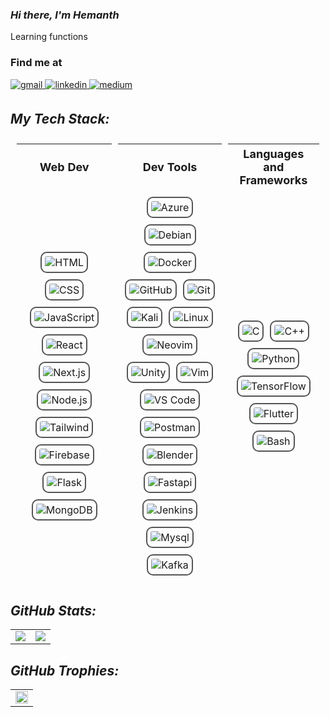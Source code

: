 ### *Hi there, I'm Hemanth*
Learning functions

### Find me at

 <a href="mailto:arjunbanur27@gmail.com">
     <img src=https://img.shields.io/badge/gmail-%232E3440.svg?&style=for-the-badge&logo=gmail&logoColor=white alt=gmail style="margin-bottom: 5px;"/>
 </a>
<a href="https://linkedin.com/in/hemanth-s-banur/" target="_blank">
      <img src=https://img.shields.io/badge/linkedin-%232E3440.svg?&style=for-the-badge&logo=linkedin&logoColor=white alt=linkedin style="margin-bottom: 5px;" />
</a>
<a href="https://hemanthsbanur.medium.com" target="_blank">
      <img src=https://img.shields.io/badge/medium-%232E3440.svg?&style=for-the-badge&logo=medium&logoColor=white alt=medium style="margin-bottom: 5px;" />
</a>



## *My Tech Stack:*
<table style="border-collapse: separate; border-spacing: 10px; width: 100%;">
  <tr>
    <th style="text-align: center; font-size: 18px;">Web Dev</th>
    <th style="text-align: center; font-size: 18px;">Dev Tools</th>
    <th style="text-align: center; font-size: 18px;">Languages and Frameworks</th>
  </tr>
  <tr>
    <td>
      <div style="display: flex; flex-wrap: wrap; justify-content: center; gap: 10px;">
        <img src="https://skillicons.dev/icons?i=html" alt="HTML" style="border: 2px solid #555; border-radius: 10px; padding: 5px;">
        <img src="https://skillicons.dev/icons?i=css" alt="CSS" style="border: 2px solid #555; border-radius: 10px; padding: 5px;">
        <img src="https://skillicons.dev/icons?i=js" alt="JavaScript" style="border: 2px solid #555; border-radius: 10px; padding: 5px;">
        <img src="https://skillicons.dev/icons?i=react" alt="React" style="border: 2px solid #555; border-radius: 10px; padding: 5px;">
        <img src="https://skillicons.dev/icons?i=nextjs" alt="Next.js" style="border: 2px solid #555; border-radius: 10px; padding: 5px;">
        <img src="https://skillicons.dev/icons?i=nodejs" alt="Node.js" style="border: 2px solid #555; border-radius: 10px; padding: 5px;">
        <img src="https://skillicons.dev/icons?i=tailwind" alt="Tailwind" style="border: 2px solid #555; border-radius: 10px; padding: 5px;">
        <img src="https://skillicons.dev/icons?i=firebase" alt="Firebase" style="border: 2px solid #555; border-radius: 10px; padding: 5px;">
        <img src="https://skillicons.dev/icons?i=flask" alt="Flask" style="border: 2px solid #555; border-radius: 10px; padding: 5px;">
        <img src="https://skillicons.dev/icons?i=mongodb" alt="MongoDB" style="border: 2px solid #555; border-radius: 10px; padding: 5px;">
      </div>
    </td>
    <td>
      <div style="display: flex; flex-wrap: wrap; justify-content: center; gap: 10px;">
        <img src="https://skillicons.dev/icons?i=azure" alt="Azure" style="border: 2px solid #555; border-radius: 10px; padding: 5px;">
        <img src="https://skillicons.dev/icons?i=debian" alt="Debian" style="border: 2px solid #555; border-radius: 10px; padding: 5px;">
        <img src="https://skillicons.dev/icons?i=docker" alt="Docker" style="border: 2px solid #555; border-radius: 10px; padding: 5px;">
        <img src="https://skillicons.dev/icons?i=github" alt="GitHub" style="border: 2px solid #555; border-radius: 10px; padding: 5px;">
        <img src="https://skillicons.dev/icons?i=git" alt="Git" style="border: 2px solid #555; border-radius: 10px; padding: 5px;">
        <img src="https://skillicons.dev/icons?i=kali" alt="Kali" style="border: 2px solid #555; border-radius: 10px; padding: 5px;">
        <img src="https://skillicons.dev/icons?i=linux" alt="Linux" style="border: 2px solid #555; border-radius: 10px; padding: 5px;">
        <img src="https://skillicons.dev/icons?i=neovim" alt="Neovim" style="border: 2px solid #555; border-radius: 10px; padding: 5px;">
        <img src="https://skillicons.dev/icons?i=unity" alt="Unity" style="border: 2px solid #555; border-radius: 10px; padding: 5px;">
        <img src="https://skillicons.dev/icons?i=vim" alt="Vim" style="border: 2px solid #555; border-radius: 10px; padding: 5px;">
        <img src="https://skillicons.dev/icons?i=vscode" alt="VS Code" style="border: 2px solid #555; border-radius: 10px; padding: 5px;">
        <img src="https://skillicons.dev/icons?i=postman" alt="Postman" style="border: 2px solid #555; border-radius: 10px; padding: 5px;">
	<img src="https://skillicons.dev/icons?i=blender" alt="Blender" style="border: 2px solid #555; border-radius: 10px; padding: 5px;">
	<img src="https://skillicons.dev/icons?i=fastapi" alt="Fastapi" style="border: 2px solid #555; border-radius: 10px; padding: 5px;">
	<img src="https://skillicons.dev/icons?i=jenkins" alt="Jenkins" style="border: 2px solid #555; border-radius: 10px; padding: 5px;">
	<img src="https://skillicons.dev/icons?i=mysql" alt="Mysql" style="border: 2px solid #555; border-radius: 10px; padding: 5px;">
	<img src="https://skillicons.dev/icons?i=kafka" alt="Kafka" style="border: 2px solid #555; border-radius: 10px; padding: 5px;">
      </div>
    </td>
    <td>
      <div style="display: flex; flex-wrap: wrap; justify-content: center; gap: 10px;">
        <img src="https://skillicons.dev/icons?i=c" alt="C" style="border: 2px solid #555; border-radius: 10px; padding: 5px;">
        <img src="https://skillicons.dev/icons?i=cpp" alt="C++" style="border: 2px solid #555; border-radius: 10px; padding: 5px;">
        <img src="https://skillicons.dev/icons?i=py" alt="Python" style="border: 2px solid #555; border-radius: 10px; padding: 5px;">
        <img src="https://skillicons.dev/icons?i=tensorflow" alt="TensorFlow" style="border: 2px solid #555; border-radius: 10px; padding: 5px;">
        <img src="https://skillicons.dev/icons?i=flutter" alt="Flutter" style="border: 2px solid #555; border-radius: 10px; padding: 5px;">
	<img src="https://skillicons.dev/icons?i=bash" alt="Bash" style="border: 2px solid #555; border-radius: 10px; padding: 5px;">
      </div>
    </td>
  </tr>
</table>

## *GitHub Stats:*
<table>
<!-- 	<tr>
		<td align="center" colspan = "2"><a href = "https://hemanthsbanur.vercel.app"><img src="http://github-profile-summary-cards.vercel.app/api/cards/profile-details?username=arjuuuuunnnnn&theme=gotham"></a></td>
	</tr> -->
	<tr>
		<td><a href="https://hemanthsbanur.vercel.app"><img src="https://github-readme-streak-stats.herokuapp.com?user=arjuuuuunnnnn&theme=gotham&hide_border=true"></a></td>
		<td><a href="https://hemanthsbanur.vercel.app"><img src="https://github-readme-stats.vercel.app/api?username=arjuuuuunnnnn&show_icons=true&locale=en&theme=gotham&hide_border=true"></a></td>
	</tr>
</table>

## *GitHub Trophies:*
<table>
<tr>
    <td colspan = "2"><a href="https://hemanthsbanur.vercel.app"><img width=100% src="https://github-profile-trophy.vercel.app/?username=arjuuuuunnnnn&hide_border=true&count_private=true&column=-1&theme=chalk&no-frame=true"></a></td>
</tr>
</table>

<!-- ![](https://komarev.com/ghpvc/?username=arjuuuuunnnnn&style=for-the-badge) -->


